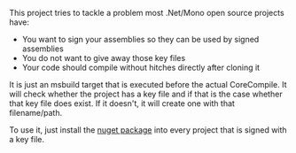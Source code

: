 This project tries to tackle a problem most .Net/Mono open source projects have:

- You want to sign your assemblies so they can be used by signed assemblies
- You do not want to give away those key files
- Your code should compile without hitches directly after cloning it

It is just an msbuild target that is executed before the actual CoreCompile. It will check whether the project has a key file and if that is the case whether that key file does exist.
If it doesn't, it will create one with that filename/path.

To use it, just install the [nuget package](https://www.nuget.org/packages/CreateSnkFile) into every project that is signed with a key file.